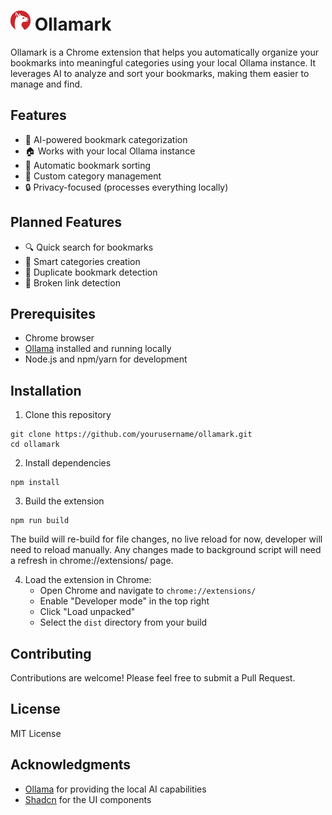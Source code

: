 # <img src="./public/ollamark-logo.png" width="32" alt="Ollamark Logo"> Ollamark

Ollamark is a Chrome extension that helps you automatically organize your bookmarks into meaningful categories using your local Ollama instance. It leverages AI to analyze and sort your bookmarks, making them easier to manage and find.

## Features

- 🤖 AI-powered bookmark categorization
- 🏠 Works with your local Ollama instance
- 🔄 Automatic bookmark sorting
- 🎯 Custom category management
- 🔒 Privacy-focused (processes everything locally)

## Planned Features

- 🔍 Quick search for bookmarks
- 📁 Smart categories creation
- 🔄 Duplicate bookmark detection
- 🔗 Broken link detection

## Prerequisites

- Chrome browser
- [Ollama](https://ollama.ai/) installed and running locally
- Node.js and npm/yarn for development

## Installation

1. Clone this repository

```
git clone https://github.com/yourusername/ollamark.git
cd ollamark
```

2. Install dependencies

```
npm install
```

3. Build the extension

```
npm run build
```

The build will re-build for file changes, no live reload for now, developer will need to reload manually. Any changes made to background script will need a refresh in chrome://extensions/ page.

4. Load the extension in Chrome:
   - Open Chrome and navigate to `chrome://extensions/`
   - Enable "Developer mode" in the top right
   - Click "Load unpacked"
   - Select the `dist` directory from your build

## Contributing

Contributions are welcome! Please feel free to submit a Pull Request.

## License

MIT License

## Acknowledgments

- [Ollama](https://ollama.ai/) for providing the local AI capabilities
- [Shadcn](https://ui.shadcn.com/) for the UI components
